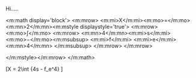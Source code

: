 Hi.....



<m:math display='block'>
 <m:mrow>
  <m:mi>X</m:mi><m:mo>=</m:mo><m:mn>2</m:mn><m:mstyle displaystyle='true'>
   <m:mrow><m:mo>&#x222B;</m:mo>
    <m:mrow>
     <m:mn>4</m:mn><m:mi>s</m:mi><m:mo>&#x2212;</m:mo><m:msubsup>
      <m:mi>f</m:mi>
      <m:mi>e</m:mi>
      <m:mn>4</m:mn>
     </m:msubsup>
     </m:mrow>
   </m:mrow>
   
  </m:mstyle></m:mrow>
</m:math>


\[X = 2\int {4s - f_e^4} \]
